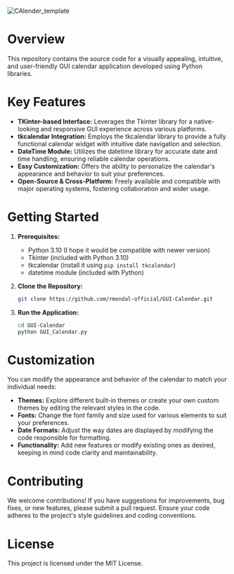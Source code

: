 ![CAlender_template](https://github.com/rmondal-official/GUI-Calender/assets/78198704/68c595be-5341-4296-b462-bb9af6160b4e)

# Overview

This repository contains the source code for a visually appealing, intuitive, and user-friendly GUI calendar application developed using Python libraries.

# Key Features

- **TKinter-based Interface:** Leverages the Tkinter library for a native-looking and responsive GUI experience across various platforms.
- **tkcalendar Integration:** Employs the tkcalendar library to provide a fully functional calendar widget with intuitive date navigation and selection.
- **DateTime Module:** Utilizes the datetime library for accurate date and time handling, ensuring reliable calendar operations.
- **Easy Customization:** Offers the ability to personalize the calendar's appearance and behavior to suit your preferences.
- **Open-Source & Cross-Platform:** Freely available and compatible with major operating systems, fostering collaboration and wider usage.

# Getting Started

1. **Prerequisites:**
   - Python 3.10 (I hope it would be compatible with newer version)
   - Tkinter (included with Python 3.10)
   - tkcalendar (install it using `pip install tkcalendar`)
   - datetime module (included with Python)

2. **Clone the Repository:**
   ```bash
   git clone https://github.com/rmondal-official/GUI-Calendar.git
   ```

3. **Run the Application:**
   ```bash
   cd GUI-Calendar
   python GUI_Calendar.py
   ```

# Customization

You can modify the appearance and behavior of the calendar to match your individual needs:

- **Themes:** Explore different built-in themes or create your own custom themes by editing the relevant styles in the code.
- **Fonts:** Change the font family and size used for various elements to suit your preferences.
- **Date Formats:** Adjust the way dates are displayed by modifying the code responsible for formatting.
- **Functionality:** Add new features or modify existing ones as desired, keeping in mind code clarity and maintainability.

# Contributing

We welcome contributions! If you have suggestions for improvements, bug fixes, or new features, please submit a pull request. Ensure your code adheres to the project's style guidelines and coding conventions.

# License

This project is licensed under the MIT License.
